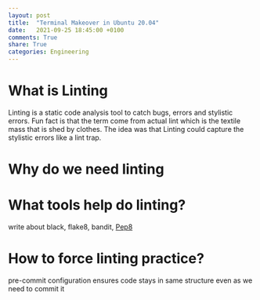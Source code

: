 ```yaml
---
layout: post
title:  "Terminal Makeover in Ubuntu 20.04"
date:   2021-09-25 18:45:00 +0100
comments: True
share: True
categories: Engineering
---
```


# What is Linting
Linting is a static code analysis tool to catch bugs, errors and stylistic errors. Fun fact is that the term come from actual lint which is the textile mass that is shed by clothes. The idea was that Linting could capture the stylistic errors like a lint trap.  
# Why do we need linting

# What tools help do linting?
write about black, flake8, bandit, [Pep8](https://www.python.org/dev/peps/pep-0008/)
# How to force linting practice?
pre-commit configuration ensures code stays in same structure even as we need to commit it
